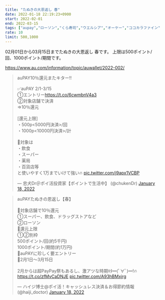 ```yaml
---
title: "たぬきの大恩返し 春"
date: 2022-01-18 22:19:23+0900
start: 2022-02-01
end: 2022-03-15
tags: ["aupay","ローソン","くら寿司","ウエルシア","オーケー","ココカラファイン","ココス","サミット","サンドラッグ","スギ薬局","ツルハ","トモズ","ベイシア","マツモトキヨシ","ミスタードーナツ","牛角"]
rate: 10
limit: 500,1000
---
```

02月01日から03月15日までたぬきの大恩返し 春です。
上限は500ポイント/回、1000ポイント/期間です。

https://www.au.com/information/topic/auwallet/2022-002/

<blockquote class="twitter-tweet"><p lang="ja" dir="ltr">auPAY10％還元またキター‼️<br><br>✅auPAY 2/1-3/15<br>①エントリー<a href="https://t.co/6cwmbnV4a3">https://t.co/6cwmbnV4a3</a><br>②対象店舗で決済<br>⇒10％還元<br><br>[還元上限]<br>・500p&lt;5000円決済&gt;/回<br>・1000p&lt;10000円決済&gt;/計<br><br>🔹対象は<br>・飲食<br>・スーパー<br>・薬局<br>・百貨店等<br>と使いやすく1万までいけて強い🔥 <a href="https://t.co/j9apx1VCBP">pic.twitter.com/j9apx1VCBP</a></p>&mdash; 忠犬Dr＠ポイ活投資家【ポイントで生活中】 (@chukenDr) <a href="https://twitter.com/chukenDr/status/1483246936505290753?ref_src=twsrc%5Etfw">January 18, 2022</a></blockquote> <script async src="https://platform.twitter.com/widgets.js" charset="utf-8"></script>
<blockquote class="twitter-tweet"><p lang="ja" dir="ltr">auPAYたぬきの恩返し【春】<br><br>🔸対象店舗で10％還元<br>①スーパー、飲食、ドラッグストアなど<br>②ローソン<br>🔸還元上限<br>①②別枠<br>500ポイント/回(約5千円)<br>1000ポイント/期間(約1万円)<br>🔸auPAYに珍しく要エントリー<br>🔸2月1日～3月15日<br><br>2月からは超PayPay祭もあるし、激アツな時期ｷﾀ━(ﾟ∀ﾟ)━!🔥 <a href="https://t.co/zfMvCaDNJE">https://t.co/zfMvCaDNJE</a> <a href="https://t.co/A93hBMxjrg">pic.twitter.com/A93hBMxjrg</a></p>&mdash; ハイジ博士@ポイ活！キャッシュレス決済＆お得節約情報 (@haiji_doctor) <a href="https://twitter.com/haiji_doctor/status/1483246794775535616?ref_src=twsrc%5Etfw">January 18, 2022</a></blockquote> <script async src="https://platform.twitter.com/widgets.js" charset="utf-8"></script>
